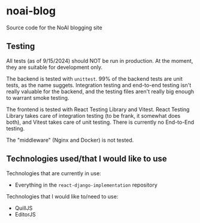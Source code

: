 # noai-blog

Source code for the NoAI blogging site

## Testing

All tests (as of 9/15/2024) should NOT be run in production. At the moment, they are suitable for development only.

The backend is tested with `unittest`. 99% of the backend tests are unit tests, as the name suggets. Integration testing and end-to-end testing isn't really valuable for the backend, and the testing files aren't really big enough to warrant smoke testing.

The frontend is tested with React Testing Library and Vitest. React Testing Library takes care of integration testing (to be frank, it somewhat does both), and Vitest takes care of unit testing. There is currently no End-to-End testing.

The "middleware" (Nginx and Docker) is not tested.

## Technologies used/that I would like to use

Technologies that are currently in use:

- Everything in the `react-django-implementation` repository

Technologies that I would like to/need to use:

- QuillJS
- EditorJS
